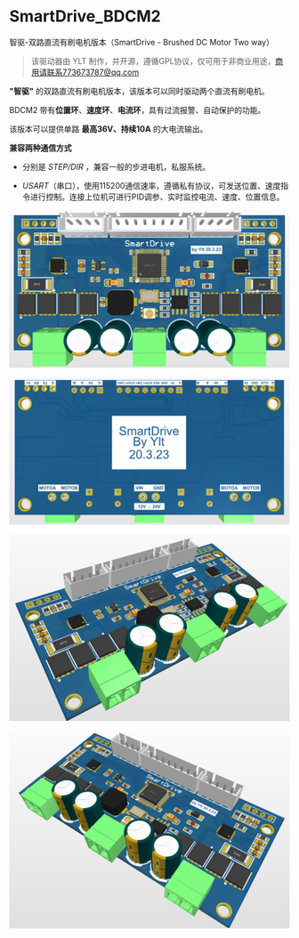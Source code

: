 # SmartDrive_BDCM2
智驱-双路直流有刷电机版本（SmartDrive - Brushed DC Motor Two way）

> 该驱动器由 YLT 制作，并开源，遵循GPL协议，仅可用于非商业用途，商用请联系773673787@qq.com

**"智驱"** 的双路直流有刷电机版本，该版本可以同时驱动两个直流有刷电机。

BDCM2 带有**位置环**、**速度环**、**电流环**，具有过流报警、自动保护的功能。

该版本可以提供单路 **最高36V、持续10A** 的大电流输出。

**兼容两种通信方式**

- 分别是 *STEP/DIR* ，兼容一般的步进电机，私服系统。

- *USART*（串口），使用115200通信速率，遵循私有协议，可发送位置、速度指令进行控制。连接上位机可进行PID调参、实时监控电流、速度、位置信息。


![SmartDrive_BDCM2_Front](img/SmartDrive_BDCM2_Front.png)

![SmartDrive_BDCM2_Back](img/SmartDrive_BDCM2_Back.png)

![SmartDrive_BDCM2_left](img/SmartDrive_BDCM2_left.png)

![SmartDrive_BDCM2_right](img/SmartDrive_BDCM2_right.png)